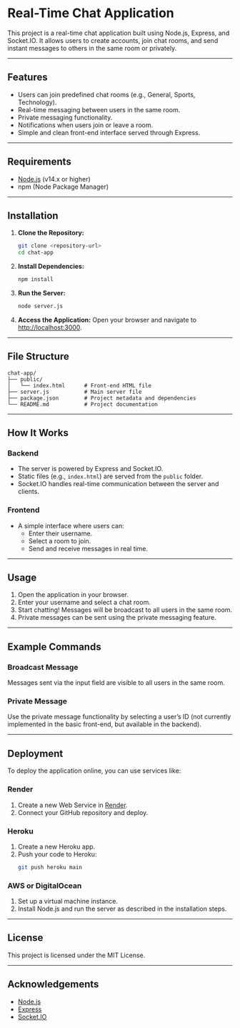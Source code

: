 # Real-Time Chat Application

This project is a real-time chat application built using Node.js, Express, and Socket.IO. It allows users to create accounts, join chat rooms, and send instant messages to others in the same room or privately.

---

## Features
- Users can join predefined chat rooms (e.g., General, Sports, Technology).
- Real-time messaging between users in the same room.
- Private messaging functionality.
- Notifications when users join or leave a room.
- Simple and clean front-end interface served through Express.

---

## Requirements
- [Node.js](https://nodejs.org/) (v14.x or higher)
- npm (Node Package Manager)

---

## Installation

1. **Clone the Repository:**
   ```bash
   git clone <repository-url>
   cd chat-app
   ```

2. **Install Dependencies:**
   ```bash
   npm install
   ```

3. **Run the Server:**
   ```bash
   node server.js
   ```

4. **Access the Application:**
   Open your browser and navigate to [http://localhost:3000](http://localhost:3000).

---

## File Structure
```
chat-app/
├── public/
│   └── index.html      # Front-end HTML file
├── server.js           # Main server file
├── package.json        # Project metadata and dependencies
└── README.md           # Project documentation
```

---

## How It Works

### **Backend**
- The server is powered by Express and Socket.IO.
- Static files (e.g., `index.html`) are served from the `public` folder.
- Socket.IO handles real-time communication between the server and clients.

### **Frontend**
- A simple interface where users can:
  - Enter their username.
  - Select a room to join.
  - Send and receive messages in real time.

---

## Usage

1. Open the application in your browser.
2. Enter your username and select a chat room.
3. Start chatting! Messages will be broadcast to all users in the same room.
4. Private messages can be sent using the private messaging feature.

---

## Example Commands

### Broadcast Message
Messages sent via the input field are visible to all users in the same room.

### Private Message
Use the private message functionality by selecting a user’s ID (not currently implemented in the basic front-end, but available in the backend).

---

## Deployment
To deploy the application online, you can use services like:

### **Render**
1. Create a new Web Service in [Render](https://render.com/).
2. Connect your GitHub repository and deploy.

### **Heroku**
1. Create a new Heroku app.
2. Push your code to Heroku:
   ```bash
   git push heroku main
   ```

### **AWS or DigitalOcean**
1. Set up a virtual machine instance.
2. Install Node.js and run the server as described in the installation steps.

---

## License
This project is licensed under the MIT License.

---

## Acknowledgements
- [Node.js](https://nodejs.org/)
- [Express](https://expressjs.com/)
- [Socket.IO](https://socket.io/)


